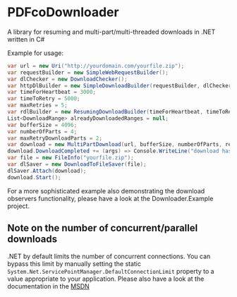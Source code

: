 PDFcoDownloader
===============

A library for resuming and multi-part/multi-threaded downloads in .NET written in C#

 
Example for usage:
 
```C#
var url = new Uri("http://yourdomain.com/yourfile.zip"); 
var requestBuilder = new SimpleWebRequestBuilder();
var dlChecker = new DownloadChecker();
var httpDlBuilder = new SimpleDownloadBuilder(requestBuilder, dlChecker);
var timeForHeartbeat = 3000;
var timeToRetry = 5000;
var maxRetries = 5;
var rdlBuilder = new ResumingDownloadBuilder(timeForHeartbeat, timeToRetry, maxRetries, httpDlBuilder);
List<DownloadRange> alreadyDownloadedRanges = null;
var bufferSize = 4096;
var numberOfParts = 4;
var maxRetryDownloadParts = 2;
var download = new MultiPartDownload(url, bufferSize, numberOfParts, resumingDlBuilder, requestBuilder, dlChecker, alreadyDownloadedRanges, maxRetryDownloadParts);
download.DownloadCompleted += (args) => Console.WriteLine("download has finished!");
var file = new FileInfo("yourfile.zip");
var dlSaver = new DownloadToFileSaver(file);
dlSaver.Attach(download);
download.Start();
```

For a more sophisticated example also demonstrating the download observers functionality, please have a look at the Downloader.Example project.

## Note on the number of concurrent/parallel downloads ##
.NET by default limits the number of concurrent connections. You can bypass this limit by manually setting the static `System.Net.ServicePointManager.DefaultConnectionLimit` property to a value appropriate to your application. Please also have a look at the documentation in the [MSDN](https://msdn.microsoft.com/en-us/library/system.net.servicepointmanager.defaultconnectionlimit.aspx)
